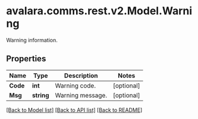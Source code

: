 # avalara.comms.rest.v2.Model.Warning
Warning information.
## Properties

Name | Type | Description | Notes
------------ | ------------- | ------------- | -------------
**Code** | **int** | Warning code. | [optional] 
**Msg** | **string** | Warning message. | [optional] 

[[Back to Model list]](../README.md#documentation-for-models) [[Back to API list]](../README.md#documentation-for-api-endpoints) [[Back to README]](../README.md)

